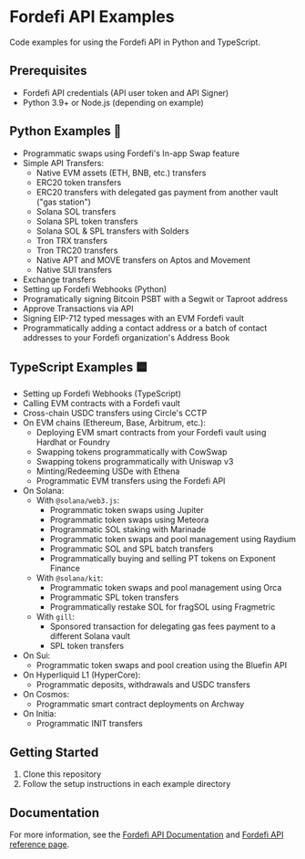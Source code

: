 # Fordefi API Examples

Code examples for using the Fordefi API in Python and TypeScript.

## Prerequisites
- Fordefi API credentials (API user token and API Signer)
- Python 3.9+ or Node.js (depending on example)

## Python Examples 🐍
* Programmatic swaps using Fordefi's In-app Swap feature
* Simple API Transfers:
  * Native EVM assets (ETH, BNB, etc.) transfers
  * ERC20 token transfers
  * ERC20 transfers with delegated gas payment from another vault ("gas station")
  * Solana SOL transfers
  * Solana SPL token transfers
  * Solana SOL & SPL transfers with Solders
  * Tron TRX transfers
  * Tron TRC20 transfers
  * Native APT and MOVE transfers on Aptos and Movement 
  * Native SUI transfers
* Exchange transfers
* Setting up Fordefi Webhooks (Python)
* Programatically signing Bitcoin PSBT with a Segwit or Taproot address
* Approve Transactions via API
* Signing EIP-712 typed messages with an EVM Fordefi vault
* Programmatically adding a contact address or a batch of contact addresses to your Fordefi organization's Address Book

## TypeScript Examples 🟦
* Setting up Fordefi Webhooks (TypeScript)
* Calling EVM contracts with a Fordefi vault
* Cross-chain USDC transfers using Circle's CCTP
* On EVM chains (Ethereum, Base, Arbitrum, etc.):
  * Deploying EVM smart contracts from your Fordefi vault using Hardhat or Foundry
  * Swapping tokens programmatically with CowSwap
  * Swapping tokens programmatically with Uniswap v3
  * Minting/Redeeming USDe with Ethena
  * Programmatic EVM transfers using the Fordefi API
* On Solana:
  * With `@solana/web3.js`: 
    * Programmatic token swaps using Jupiter
    * Programmatic token swaps using Meteora
    * Programmatic SOL staking with Marinade
    * Programmatic token swaps and pool management using Raydium
    * Programmatic SOL and SPL batch transfers
    * Programmatically buying and selling PT tokens on Exponent Finance
  * With `@solana/kit`:
    * Programmatic token swaps and pool management using Orca
    * Programmatic SPL token transfers
    * Programmatically restake SOL for fragSOL using Fragmetric
  * With `gill`:
    * Sponsored transaction for delegating gas fees payment to a different Solana vault
    * SPL token transfers
* On Sui:
  * Programmatic token swaps and pool creation using the Bluefin API
* On Hyperliquid L1 (HyperCore):
  * Programmatic deposits, withdrawals and USDC transfers
* On Cosmos:
  * Programmatic smart contract deployments on Archway
* On Initia:
  * Programmatic INIT transfers

## Getting Started
1. Clone this repository
2. Follow the setup instructions in each example directory

## Documentation
For more information, see the [Fordefi API Documentation](https://docs.fordefi.com/developers/program-overview) and [Fordefi API reference page](https://docs.fordefi.com/api/openapi).